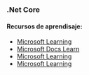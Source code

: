 ### .Net Core

#### Recursos de aprendisaje:
- [Microsoft Learning](https://www.microsoft.com/en-us/learning/default.aspx)
- [Microsoft Docs Learn](https://docs.microsoft.com/en-us/learn/)
- [Microsoft Learning](https://www.microsoft.com/en-us/learning/default.aspx)
- [Microsoft Learning](https://www.microsoft.com/en-us/learning/default.aspx)

